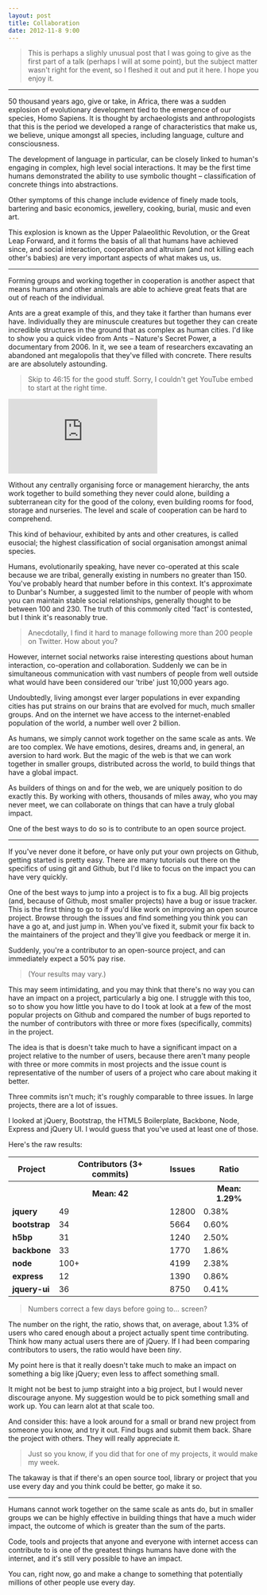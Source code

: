 ```yaml
---
layout: post
title: Collaboration
date: 2012-11-8 9:00
---
```


> This is perhaps a slighly unusual post that I was going to give as the first part of a talk (perhaps I will at some point), but the subject matter wasn't right for the event, so I fleshed it out and put it here. I hope you enjoy it.

<hr>

50 thousand years ago, give or take, in Africa, there was a sudden explosion of evolutionary development tied to the emergence of our species, Homo Sapiens. It is thought by archaeologists and anthropologists that this is the period we developed a range of characteristics that make us, we believe, unique amongst all species, including language, culture and consciousness.

The development of language in particular, can be closely linked to human's engaging in complex, high level social interactions. It may be the first time humans demonstrated the ability to use symbolic thought – classification of concrete things into abstractions. 

Other symptoms of this change include evidence of finely made tools, bartering and basic economics, jewellery, cooking, burial, music and even art.

This explosion is known as the Upper Palaeolithic Revolution, or the Great Leap Forward, and it forms the basis of all that humans have achieved since, and social interaction, cooperation and altruism (and not killing each other's babies) are very important aspects of what makes us, us.

<hr>

Forming groups and working together in cooperation is another aspect that means humans and other animals are able to achieve great feats that are out of reach of the individual.

Ants are a great example of this, and they take it farther than humans ever have. Individually they are minuscule creatures but together they can create incredible structures in the ground that as complex as human cities. I'd like to show you a quick video from Ants – Nature's Secret Power, a documentary from 2006. In it, we see a team of researchers excavating an abandoned ant megalopolis that they've filled with concrete. There results are are absolutely astounding.

> Skip to 46:15 for the good stuff. Sorry, I couldn't get YouTube embed to start at the right time.

<p><div class="embed-container">
<iframe src="http://www.youtube.com/embed/Z-gIx7LXcQM" frameborder="0" allowfullscreen="true" start="2775"></iframe>
</div></p>

Without any centrally organising force or management hierarchy, the ants work together to build something they never could alone, building a subterranean city for the good of the colony, even building rooms for food, storage and nurseries. The level and scale of cooperation can be hard to comprehend.

This kind of behaviour, exhibited by ants and other creatures, is called eusocial; the highest classification of social organisation amongst animal species.

Humans, evolutionarily speaking, have never co-operated at this scale because we are tribal, generally existing in numbers no greater than 150. You've probably heard that number before in this context. It's approximate to Dunbar's Number, a suggested limit to the number of people with whom you can maintain stable social relationships, generally thought to be between 100 and 230. The truth of this commonly cited 'fact' is contested, but I think it's reasonably true.

> Anecdotally, I find it hard to manage following more than 200 people on Twitter. How about you?

However, internet social networks raise interesting questions about human interaction, co-operation and collaboration. Suddenly we can be in simultaneous communication with vast numbers of people from well outside what would have been considered our 'tribe' just 10,000 years ago.

Undoubtedly, living amongst ever larger populations in ever expanding cities has put strains on our brains that are evolved for much, much smaller groups. And on the internet we have access to the internet-enabled population of the world, a number well over 2 billion.

As humans, we simply cannot work together on the same scale as ants. We are too complex. We have emotions, desires, dreams and, in general, an aversion to hard work. But the magic of the web is that we can work together in smaller groups, distributed across the world, to build things that have a global impact.

As builders of things on and for the web, we are uniquely position to do exactly this. By working with others, thousands of miles away, who you may never meet, we can collaborate on things that can have a truly global impact.

One of the best ways to do so is to contribute to an open source project.

<hr>

If you've never done it before, or have only put your own projects on Github, getting started is pretty easy. There are many tutorials out there on the specifics of using git and Github, but I'd like to focus on the impact you can have very quickly.

One of the best ways to jump into a project is to fix a bug. All big projects (and, because of Github, most smaller projects) have a bug or issue tracker. This is the first thing to go to if you'd like work on improving an open source project. Browse through the issues and find something you think you can have a go at, and just jump in. When you've fixed it, submit your fix back to the maintainers of the project and they'll give you feedback or merge it in.

Suddenly, you're a contributor to an open-source project, and can immediately expect a 50% pay rise.

> (Your results may vary.)

This may seem intimidating, and you may think that there's no way you can have an impact on a project, particularly a big one. I struggle with this too, so to show you how little you have to do I took at look at a few of the most popular projects on Github and compared the number of bugs reported to the number of contributors with three or more fixes (specifically, commits) in the project.

The idea is that is doesn't take much to have a significant impact on a project relative to the number of users, because there aren't many people with three or more commits in most projects and the issue count is representative of the number of users of a project who care about making it better.

Three commits isn't much; it's roughly comparable to three issues. In large projects, there are a lot of issues.

I looked at jQuery, Bootstrap, the HTML5 Boilerplate, Backbone, Node, Express and jQuery UI. I would guess that you've used at least one of those.

Here's the raw results:

<table>
  <tr>
    <th>Project</th>
    <th>Contributors (3+ commits)</th>
    <th>Issues</th>
    <th>Ratio</th>
  </tr>
  <tr>
    <th></th>
    <th>Mean: 42</th>
    <th></th>
    <th>Mean: 1.29%</th>
  </tr>
  <tr>
    <td><strong>jquery</strong></td>
    <td>49</td>
    <td>12800</td>
    <td>0.38%</td>
  </tr>
  <tr>
    <td><strong>bootstrap</strong></td>
    <td>34</td>
    <td>5664</td>
    <td>0.60%</td>
  </tr>
  <tr>
    <td><strong>h5bp</strong></td>
    <td>31</td>
    <td>1240</td>
    <td>2.50%</td>
  </tr>
  <tr>
    <td><strong>backbone</strong></td>
    <td>33</td>
    <td>1770</td>
    <td>1.86%</td>
  </tr>
  <tr>
    <td><strong>node</strong></td>
    <td>100+</td>
    <td>4199</td>
    <td>2.38%</td>
  </tr>
  <tr>
    <td><strong>express</strong></td>
    <td>12</td>
    <td>1390</td>
    <td>0.86%</td>
  </tr>
  <tr>
    <td><strong>jquery-ui</strong></td>
    <td>36</td>
    <td>8750</td>
    <td>0.41%</td>
  </tr>
</table>

> Numbers correct a few days before going to... screen?

The number on the right, the ratio, shows that, on average, about 1.3% of users who cared enough about a project actually spent time contributing. Think how many actual users there are of jQuery. If I had been comparing contributors to users, the ratio would have been <em>tiny</em>.

My point here is that it really doesn't take much to make an impact on something a big like jQuery; even less to affect something small.
  
It might not be best to jump straight into a big project, but I would never discourage anyone. My suggestion would be to pick something small and work up. You can learn alot at that scale too.

And consider this: have a look around for a small or brand new project from someone you know, and try it out. Find bugs and submit them back. Share the project with others. They will really appreciate it.

  > Just so you know, if you did that for one of my projects, it would make my week.

The takaway is that if there's an open source tool, library or project that you use every day and you think could be better, go make it so.

<hr>

Humans cannot work together on the same scale as ants do, but in smaller groups we can be highly effective in building things that have a much wider impact, the outcome of which is greater than the sum of the parts.

Code, tools and projects that anyone and everyone with internet access can contribute to is one of the greatest things humans have done with the internet, and it's still very possible to have an impact.

You can, right now, go and make a change to something that potentially millions of other people use every day.
